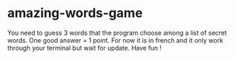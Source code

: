# amazing-words-game
You need to guess 3 words that the program choose among a list of secret words. One good answer = 1 point. 
For now it is in french and it only work through your terminal but wait for update. 
Have fun !
